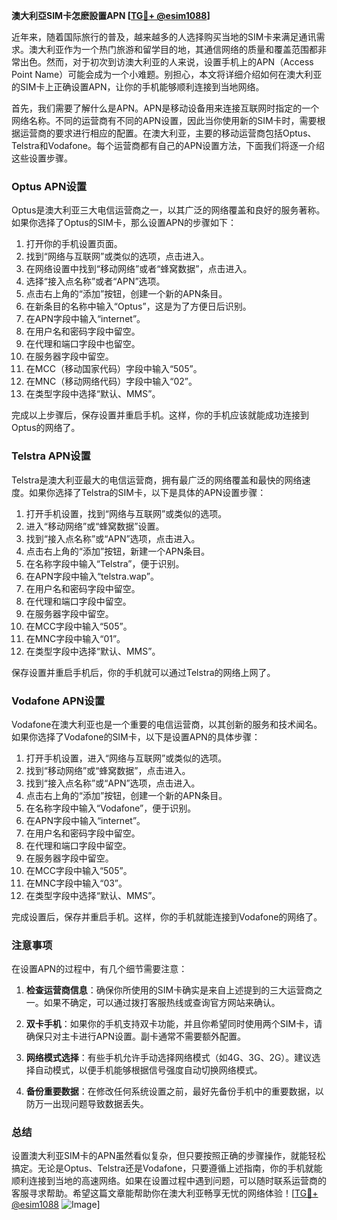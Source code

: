 **澳大利亞SIM卡怎麽設置APN [[TG💪+ @esim1088](https://t.me/s/esim1088)]**

近年来，随着国际旅行的普及，越来越多的人选择购买当地的SIM卡来满足通讯需求。澳大利亚作为一个热门旅游和留学目的地，其通信网络的质量和覆盖范围都非常出色。然而，对于初次到访澳大利亚的人来说，设置手机上的APN（Access Point Name）可能会成为一个小难题。别担心，本文将详细介绍如何在澳大利亚的SIM卡上正确设置APN，让你的手机能够顺利连接到当地网络。

首先，我们需要了解什么是APN。APN是移动设备用来连接互联网时指定的一个网络名称。不同的运营商有不同的APN设置，因此当你使用新的SIM卡时，需要根据运营商的要求进行相应的配置。在澳大利亚，主要的移动运营商包括Optus、Telstra和Vodafone。每个运营商都有自己的APN设置方法，下面我们将逐一介绍这些设置步骤。

### Optus APN设置

Optus是澳大利亚三大电信运营商之一，以其广泛的网络覆盖和良好的服务著称。如果你选择了Optus的SIM卡，那么设置APN的步骤如下：

1. 打开你的手机设置页面。
2. 找到“网络与互联网”或类似的选项，点击进入。
3. 在网络设置中找到“移动网络”或者“蜂窝数据”，点击进入。
4. 选择“接入点名称”或者“APN”选项。
5. 点击右上角的“添加”按钮，创建一个新的APN条目。
6. 在新条目的名称中输入“Optus”，这是为了方便日后识别。
7. 在APN字段中输入“internet”。
8. 在用户名和密码字段中留空。
9. 在代理和端口字段中也留空。
10. 在服务器字段中留空。
11. 在MCC（移动国家代码）字段中输入“505”。
12. 在MNC（移动网络代码）字段中输入“02”。
13. 在类型字段中选择“默认、MMS”。

完成以上步骤后，保存设置并重启手机。这样，你的手机应该就能成功连接到Optus的网络了。

### Telstra APN设置

Telstra是澳大利亚最大的电信运营商，拥有最广泛的网络覆盖和最快的网络速度。如果你选择了Telstra的SIM卡，以下是具体的APN设置步骤：

1. 打开手机设置，找到“网络与互联网”或类似的选项。
2. 进入“移动网络”或“蜂窝数据”设置。
3. 找到“接入点名称”或“APN”选项，点击进入。
4. 点击右上角的“添加”按钮，新建一个APN条目。
5. 在名称字段中输入“Telstra”，便于识别。
6. 在APN字段中输入“telstra.wap”。
7. 在用户名和密码字段中留空。
8. 在代理和端口字段中留空。
9. 在服务器字段中留空。
10. 在MCC字段中输入“505”。
11. 在MNC字段中输入“01”。
12. 在类型字段中选择“默认、MMS”。

保存设置并重启手机后，你的手机就可以通过Telstra的网络上网了。

### Vodafone APN设置

Vodafone在澳大利亚也是一个重要的电信运营商，以其创新的服务和技术闻名。如果你选择了Vodafone的SIM卡，以下是设置APN的具体步骤：

1. 打开手机设置，进入“网络与互联网”或类似的选项。
2. 找到“移动网络”或“蜂窝数据”，点击进入。
3. 找到“接入点名称”或“APN”选项，点击进入。
4. 点击右上角的“添加”按钮，创建一个新的APN条目。
5. 在名称字段中输入“Vodafone”，便于识别。
6. 在APN字段中输入“internet”。
7. 在用户名和密码字段中留空。
8. 在代理和端口字段中留空。
9. 在服务器字段中留空。
10. 在MCC字段中输入“505”。
11. 在MNC字段中输入“03”。
12. 在类型字段中选择“默认、MMS”。

完成设置后，保存并重启手机。这样，你的手机就能连接到Vodafone的网络了。

### 注意事项

在设置APN的过程中，有几个细节需要注意：

1. **检查运营商信息**：确保你所使用的SIM卡确实是来自上述提到的三大运营商之一。如果不确定，可以通过拨打客服热线或查询官方网站来确认。
   
2. **双卡手机**：如果你的手机支持双卡功能，并且你希望同时使用两个SIM卡，请确保只对主卡进行APN设置。副卡通常不需要额外配置。

3. **网络模式选择**：有些手机允许手动选择网络模式（如4G、3G、2G）。建议选择自动模式，以便手机能够根据信号强度自动切换网络模式。

4. **备份重要数据**：在修改任何系统设置之前，最好先备份手机中的重要数据，以防万一出现问题导致数据丢失。

### 总结

设置澳大利亚SIM卡的APN虽然看似复杂，但只要按照正确的步骤操作，就能轻松搞定。无论是Optus、Telstra还是Vodafone，只要遵循上述指南，你的手机就能顺利连接到当地的高速网络。如果在设置过程中遇到问题，可以随时联系运营商的客服寻求帮助。希望这篇文章能帮助你在澳大利亚畅享无忧的网络体验！[[TG💪+ @esim1088](https://t.me/s/esim1088) ![Image](https://i.postimg.cc/4NQfJmqS/Snipaste-2025-05-13-00-14-12.png)]